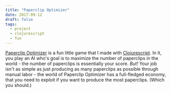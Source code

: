 ```yaml
---
title: "Paperclip Optimizer"
date: 2017-09-12
draft: false
tags:
  - project
  - clojurescript
  - fun
---
```


[Paperclip Optimizer](https://setupminimal.github.io/paperclip-optimizer/game.html) is a fun little game that I made with [Clojurescript](https://clojurescript.org). In it, you play an AI who's goal is to maximize the number of paperclips in the world - the number of paperclips is essentially your score. *But!* Your job isn't as simple as just producing as many paperclips as possible through manual labor - the world of Paperclip Optimizer has a full-fledged economy, that you need to exploit if you want to produce the most paperclips. (Which you should.)
